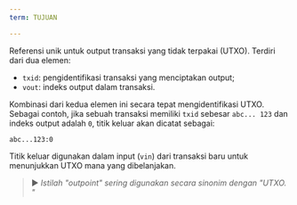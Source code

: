 ```yaml
---
term: TUJUAN

---
```

Referensi unik untuk output transaksi yang tidak terpakai (UTXO). Terdiri dari dua elemen:


- `txid`: pengidentifikasi transaksi yang menciptakan output;
- `vout`: indeks output dalam transaksi.

Kombinasi dari kedua elemen ini secara tepat mengidentifikasi UTXO. Sebagai contoh, jika sebuah transaksi memiliki `txid` sebesar `abc... 123` dan indeks output adalah `0`, titik keluar akan dicatat sebagai:

```text
abc...123:0
```

Titik keluar digunakan dalam input (`vin`) dari transaksi baru untuk menunjukkan UTXO mana yang dibelanjakan.

> ► *Istilah "outpoint" sering digunakan secara sinonim dengan "UTXO. "*